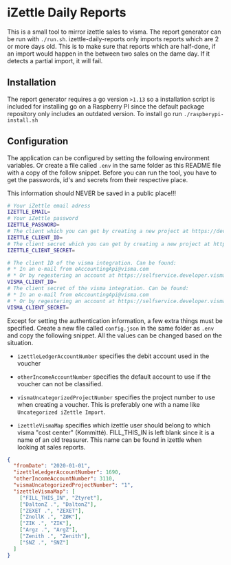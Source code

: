 # iZettle Daily Reports

This is a small tool to mirror izettle sales to visma. The report generator can be run with `./run.sh`.
izettle-daily-reports only imports reports which are 2 or more days old. This is to make sure that
reports which are half-done, if an import would happen in the between two sales on the dame day.
If it detects a partial import, it will fail.

## Installation

The report generator requires a go version `>1.13` so a installation script is included for installing
go on a Raspberry PI since the default package repository only includes an outdated version. 
To install go run `./raspberypi-install.sh`

## Configuration

The application can be configured by setting the following environment variables. Or create a file called
`.env` in the same folder as this README file with a copy of the follow snippet. Before you can run the
tool, you have to get the passwords, id's and secrets from their respective place.

This information should NEVER be saved in a public place!!!

```bash
# Your iZettle email adress
IZETTLE_EMAIL=
# Your iZettle password
IZETTLE_PASSWORD=
# The client which you can get by creating a new project at https://developer.izettle.com/login
IZETTLE_CLIENT_ID=
# The client secret which you can get by creating a new project at https://developer.izettle.com/login 
IZETTLE_CLIENT_SECRET=

# The client ID of the visma integration. Can be found:
# * In an e-mail from eAccountingApi@visma.com
# * Or by regestering an account at https://selfservice.developer.vismaonline.com/
VISMA_CLIENT_ID=
# The client secret of the visma integration. Can be found:
# * In an e-mail from eAccountingApi@visma.com
# * Or by regestering an account at https://selfservice.developer.vismaonline.com/
VISMA_CLIENT_SECRET=
```

Except for setting the authentication information, a few extra things must be specified.
Create a new file called `config.json` in the same folder as `.env` and copy the following
snippet. All the values can be changed based on the situation.

* `izettleLedgerAccountNumber` specifies the debit account used in the voucher
* `otherIncomeAccountNumber` specifies the default account to use if the voucher can not
                             be classified.
* `vismaUncategorizedProjectNumber` specifies the project number to use when creating a voucher.
                                    This is preferably one with a name like `Uncategorized iZettle Import`.
                                    
* `izettleVismaMap` specifies which izettle user should belong to which visma "cost center" (Kommitté).
                    FILL_THIS_IN is left blank since it is a name of an old treasurer. This name can be found
                    in izettle when looking at sales reports.

```json
{
  "fromDate": "2020-01-01",
  "izettleLedgerAccountNumber": 1690,
  "otherIncomeAccountNumber": 3110,
  "vismaUncategorizedProjectNumber": "1",
  "izettleVismaMap": [
    ["FILL_THIS_IN", "Ztyret"],
    ["DaltonZ .", "DaltonZ"],
    ["ZEXET .", "ZEXET"],
    ["ZnollK .", "ZØK"],
    ["ZIK .", "ZIK"],
    ["Argz .", "ArgZ"],
    ["Zenith .", "Zenith"],
    ["SNZ .", "SNZ"]
  ]
}
```